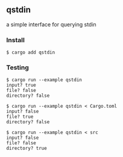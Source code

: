 ## qstdin

a simple interface for querying stdin

### Install

```console
$ cargo add qstdin
```

### Testing

```console
$ cargo run --example qstdin
input? true
file? false
directory? false
```

```console
$ cargo run --example qstdin < Cargo.toml
input? false
file? true
directory? false
```

```console
$ cargo run --example qstdin < src
input? false
file? false
directory? true
```
